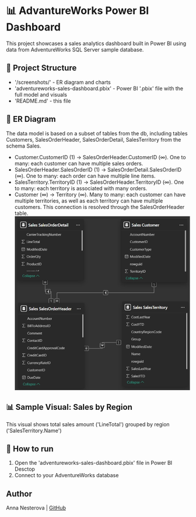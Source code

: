 # 📊 AdvantureWorks Power BI Dashboard

This project showcases a sales analytics dashboard built in Power BI using data from AdventureWorks SQL Server sample database.

## 📁 Project Structure
- '/screenshots/' - ER diagram and charts
- 'adventureworks-sales-dashboard.pbix' - Power BI '.pbix' file with the full model and visuals
- 'README.md' - this file

## 🧩 ER Diagram
The data model is based on a subset of tables from the db, including tables Customers, SalesOrderHeader, SalesOrderDetail, SalesTerritory from the schema Sales. 
- Customer.CustomerID (1) -> SalesOrderHeader.CustomerID (∞). One to many: each customer can have multiple sales orders.
- SalesOrderHeader.SalesOrderID (1) -> SalesOrderDetail.SalesOrderID (∞). One to many: each order can have multiple line items.
- SalesTerritory.TerritoryID (1) -> SalesOrderHeader.TerritoryID (∞). One to many: each territory is associated with many orders.
- Customer (∞) -> Territory (∞). Many to many: each customer can have multiple territories, as well as each territory can have multiple customers. This connection is resolved through the SalesOrderHeader table. 
![ER Diagram](screenshots/er-diagram.jpg)

## 📊 Sample Visual: Sales by Region
This visual shows total sales amount ('LineTotal') grouped by region ('SalesTerritory.Name')

## 🚀 How to run

1. Open the 'adventureworks-sales-dashboard.pbix' file in Power BI Desctop
2. Connect to your AdventureWorks database

## Author
Anna Nesterova | [GitHub](https://github.com/annanesta)